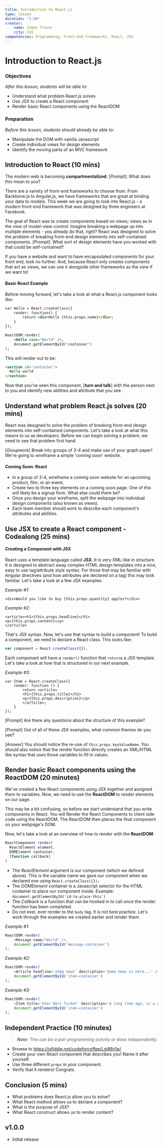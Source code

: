 ```yaml
---
title: Introduction to React.js
type: lesson
duration: "1:30"
creator:
    name: James Traver
    city: CHI
competencies: Programming, Front-end Frameworks, React, JSX
---
```


# Introduction to React.js

### Objectives
*After this lesson, students will be able to:*

- Understand what problem React.js solves
- Use JSX to create a React component
- Render basic React components using the ReactDOM

### Preparation
*Before this lesson, students should already be able to:*

- Manipulate the DOM with vanilla Javascript
- Create individual views for design elements
- Identify the moving parts of an MVC framework

## Introduction to React (10 mins)

The modern web is becoming **compartmentalized**. [*Prompt*]: What does this mean to you?

There are a variety of front-end frameworks to choose from. From Backbone.js to Angular.js, we have frameworks that are great at binding your data to models. This week we are going to look into React.js - a modern front-end framework that was designed by three engineers at Facebook.

The goal of React was to create components based on views; views as in the *view* of model-view-control. Imagine breaking a webpage up into multiple elements - you already do that, right? React was designed to solve the problem of breaking front-end design elements into self-contained components. [*Prompt*]: What sort of design elements have you worked with that could be self-contained?

If you have a website and want to have encapsulated components for your front end, look no further. And, because React only creates components that act as *views*, we can use it alongside other frameworks as the *view* if we want to!

#### Basic React Example

Before moving forward, let's take a look at what a React.js component looks like:

```html
var Hello = React.createClass({
    render: function() {
        return <div>Hello {this.props.name}</div>;
    }
});

ReactDOM.render(
	<Hello name="World" />,
    document.getElementById('container')
);
```

This will render out to be:

```html
<section id='container'>
  Hello world
</section>
```

Now that you've seen this component, [**turn and talk**] with the person next to you and identify new abilities and attribute that you see.


## Understand what problem React.js solves (20 mins)

React was designed to solve the problem of breaking front-end design elements into self-contained components. Let's take a look at what this means to us as developers. Before we can begin solving a problem, we need to see that problem first hand.

[*Groupwork*] Break into groups of 3-4 and make use of your graph paper! We're going to wireframe a simple 'coming soon' website.

#### Coming Soon: React

* In a group of 3-4, wireframe a *coming soon* website for an upcoming product, film, or an event.
* Create two to three key elements on a coming soon page. One of this will likely be a signup form. What else could there be?
* Once you design your wireframe, split the webpage into individual design components (also known as views).
* Each team member should work to describe each component's attributes and abilities.


## Use JSX to create a React component - Codealong (25 mins)

#### Creating a Component with JSX

React uses a template language called **JSX**. It is very XML-like in structure. It is designed to abstract away complex HTML design templates into a nice, easy to use tag/attribute style syntax. For those that may be familiar with Angular directives (and how attributes are declared on a tag) this may look familiar. Let's take a look at a few JSX examples:

*Example #1:*

```JSX
<div>Would you like to buy {this.props.quantity} apples?</div>
```

*Example #2:*

```JSX
<article><h1>{this.props.headline}</h1>
<p>{this.props.content}</p>
</article>
```

That's JSX syntax. Now, let's use that syntax to build a component! To build a component, we need to declare a React class. This looks like:

```javascript
var component = React.createClass({});
```

Each component will have a `render()` function that `return`s a JSX template. Let's take a look at how that is structured in our next example.

*Example #3:*

```JSX
var Item = React.createClass({
    render: function () {
        return <article>
        <h1>{this.props.title}</h1>
        <p>{this.props.description}</p>
        </article>;
    }
});
```

[*Prompt*] Are there any questions about the structure of this example?

[*Prompt*] Out of all of these JSX examples, what common themes do you see?

[*Answer*] You should notice the re-use of `this.props.keyValueName`. You should also notice that the render function directly creates an XML/HTML like syntax that uses those variables to fill in values.

## Render basic React components using the ReactDOM (20 minutes)

We've created a few React components using JSX together and assigned them to variables. Now, we need to use the **ReactDOM** to render elements on our page.

This may be a bit confusing, so before we start understand that you write components in React. You will Render the React Components to client side code using the ReactDOM. The ReactDOM then places the final component on your webpage's DOM.

Now, let's take a look at an overview of how to render with the **ReactDOM**:

```Javascript
ReactComponent render(
  ReactElement element,
  DOMElement container,
  [function callback]
)
```

* The *ReactElement* argument is our component (which we defined above). This is the variable name we gave our component when we declared one using `React.createClass({});`
* The *DOMElement* container is a Javascript selector for the HTML container to place our component inside. Example: `document.getElementById('id-to-place-this')`
* The *Callback* is a function that can be hooked in to call once the render function has been completed.
* Do not ever, ever render to the `body` tag. It is not best practice.
Let's work through the examples we created earlier and render them.

*Example #1:*

```javascript
ReactDOM.render(
	<Message name="World" />,
    document.getElementById('message-container')
);
```

*Example #2:*

```javascript
ReactDOM.render(
	<Article headline='zomg news' description='Some news is here...' />,
	document.getElementById('item-container')
);
```

*Example #3:*

```javascript
ReactDOM.render(
	<Item title='Star Wars Ticket' description='A long time ago, in a galaxy far, far away...' />,
	document.getElementById('item-container')
);
```

## Independent Practice (10 minutes)

> ***Note:*** _This can be a pair programming activity or done independently._

* Browse to https://jsfiddle.net/codeforcoffee/Lst86r0e/
* Create your own React component that describes you! Name it after yourself.
* Use three different `props` in your component.
* Verify that it renders! Congrats.

## Conclusion (5 mins)
- What problems does React.js allow you to solve?
- What React method allows us to declare a component?
- What is the purpose of JSX?
- What React construct allows us to render content?
## v1.0.0

* Initial release